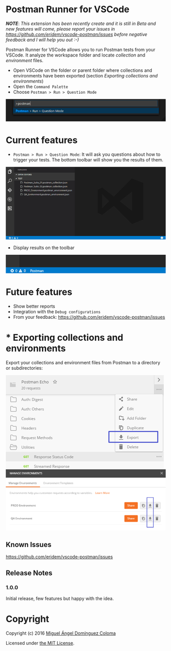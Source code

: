 # Postman Runner for VSCode

***NOTE***: *This extension has been recently create and it is still in Beta and new features will come, please report your issues in <https://github.com/eridem/vscode-postman/issues> before negative feedback and I will help you out :-)*

Postman Runner for VSCode allows you to run Postman tests from your VSCode. It analyze the workspace folder and locate *collection* and *environment* files.

- Open VSCode on the folder or parent folder where collections and environments have been exported (section *Exporting collections and environments*)
- Open the `Command Palette`
- Choose `Postman > Run > Question Mode`

![Command palette image](images/command-palette.png)

# Current features

- `Postman > Run > Question Mode`: It will ask you questions about how to trigger your tests. The bottom toolbar will show you the results of them.

![Running tests](images/toolbar-choosing.gif)
- Display results on the toolbar

![Running tests](images/toolbar-running.gif)


# Future features

- Show better reports
- Integration with the `Debug configurations`
- From your feedback: <https://github.com/eridem/vscode-postman/issues>

# * Exporting collections and environments

Export your collections and environment files from Postman to a directory or subdirectories:

![Exporting collections image](images/export-collection.png)
![Exporting environments image](images/export-environments.png)

## Known Issues

<https://github.com/eridem/vscode-postman/issues>

## Release Notes

### 1.0.0

Initial release, few features but happy with the idea.

# Copyright

Copyright (c) 2016 [Miguel Ángel Domínguez Coloma](http://eridem.net)

Licensed under [the MIT License](./LICENSE).